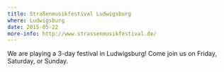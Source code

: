 ```yaml
---
title: Straßenmusikfestival Ludwigsburg
where: Ludwigsburg
date: 2015-05-22
more-info: http://www.strassenmusikfestival.de/
---
```


We are playing a 3-day festival in Ludwigsburg! Come join us on Friday, Saturday, or Sunday.
